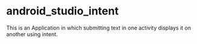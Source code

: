 # android_studio_intent

This is an Application in which submitting text in one activity displays it on another using intent.
